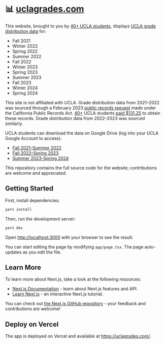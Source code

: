 # 📊 [uclagrades.com](https://uclagrades.com/)

This website, brought to you by [40+ UCLA students](https://uclagrades.com/shoutouts), displays [UCLA grade distribution data](https://uclagrades.com/) for:

- Fall 2021
- Winter 2022
- Spring 2022
- Summer 2022
- Fall 2022
- Winter 2023
- Spring 2023
- Summer 2023
- Fall 2023
- Winter 2024
- Spring 2024

This site is not affiliated with UCLA. Grade distribution data from 2021–2022 was
sourced through a February 2023 [public records request](https://drive.google.com/file/d/1l-R7LN9jOFUic3b4WTk4WxfDSjGNpuVw/view?usp=sharing) made under the California Public Records Act. [40+](https://uclagrades.com/shoutouts) UCLA students [paid $131.25](https://drive.google.com/file/d/14LuoYaDCPUmts_6igA8rC3AVI2Ntyvqc/view?usp=sharing) to obtain these records. Grade distribution data from 2022–2023 was
sourced similarly.

UCLA students can download the data on Google Drive (log into your UCLA Google Account to access):

- [Fall 2021–Summer 2022](https://docs.google.com/spreadsheets/d/1kF7eK8Iyyv_LnE2IY9vg2VEuDuoYi5qO/edit?usp=sharing)
- [Fall 2022–Spring 2023](https://docs.google.com/spreadsheets/d/1QTdQIRb1YvJ91zPkwaPTmxzRuy8GK_YN/edit?usp=sharing)
- [Summer 2023–Spring 2024](https://docs.google.com/spreadsheets/d/13HGfffKLACEfCcVGNshu8Y_dfNip2kA2/edit?usp=sharing)

This repository contains the full source code for the website; contributions are welcome and appreciated.

## Getting Started

First, install dependencies:

```bash
yarn install
```

Then, run the development server:

```bash
yarn dev
```

Open [http://localhost:3000](http://localhost:3000) with your browser to see the result.

You can start editing the page by modifying `app/page.tsx`. The page auto-updates as you edit the file.

## Learn More

To learn more about Next.js, take a look at the following resources:

- [Next.js Documentation](https://nextjs.org/docs) - learn about Next.js features and API.
- [Learn Next.js](https://nextjs.org/learn) - an interactive Next.js tutorial.

You can check out [the Next.js GitHub repository](https://github.com/vercel/next.js/) - your feedback and contributions are welcome!

## Deploy on Vercel

The app is deployed on Vercel and available at https://uclagrades.com/.

